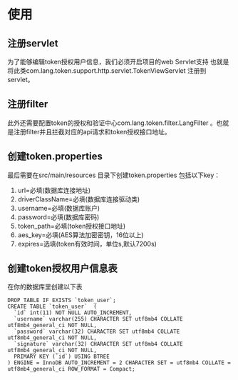 # 使用

## 注册servlet

为了能够编辑token授权用户信息，我们必须开启项目的web Servlet支持
也就是将此类com.lang.token.support.http.servlet.TokenViewServlet
注册到servlet。

## 注册filter

此外还需要配置token的授权和验证中心com.lang.token.filter.LangFilter
。也就是注册filter并且拦截对应的api请求和token授权接口地址。

## 创建token.properties

最后需要在src/main/resources 目录下创建token.properties
包括以下key：
1. url=必填(数据库连接地址)
2. driverClassName=必填(数据库连接驱动类)
3. username=必填(数据库账户)
4. password=必填(数据库密码)
5. token_path=必填(token授权接口地址)
6. aes_key=必填(AES算法加密密钥，16位以上)
7. expires=选填(token有效时间，单位s,默认7200s)

## 创建token授权用户信息表
在你的数据库里创建以下表
```
DROP TABLE IF EXISTS `token_user`;
CREATE TABLE `token_user`  (
  `id` int(11) NOT NULL AUTO_INCREMENT,
  `username` varchar(255) CHARACTER SET utf8mb4 COLLATE utf8mb4_general_ci NOT NULL,
  `password` varchar(32) CHARACTER SET utf8mb4 COLLATE utf8mb4_general_ci NOT NULL,
  `signature` varchar(32) CHARACTER SET utf8mb4 COLLATE utf8mb4_general_ci NOT NULL,
  PRIMARY KEY (`id`) USING BTREE
) ENGINE = InnoDB AUTO_INCREMENT = 2 CHARACTER SET = utf8mb4 COLLATE = utf8mb4_general_ci ROW_FORMAT = Compact;
```
